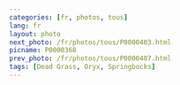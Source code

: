 ```yaml
---
categories: [fr, photos, tous]
lang: fr
layout: photo
next_photo: /fr/photos/tous/P0000403.html
picname: P0000368
prev_photo: /fr/photos/tous/P0000407.html
tags: [Dead Grass, Oryx, Springbocks]
---
```

